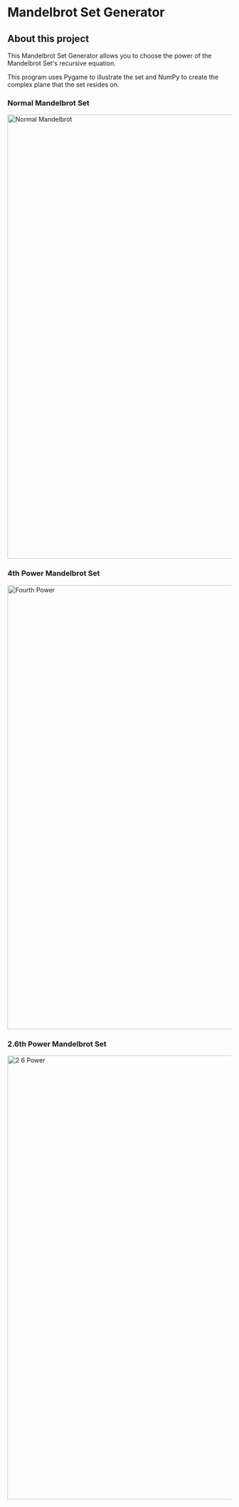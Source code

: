 # Mandelbrot Set Generator

## About this project
This Mandelbrot Set Generator allows you to choose the power of the Mandelbrot Set's recursive equation.

This program uses Pygame to illustrate the set and NumPy to create the complex plane that the set resides on.

### Normal Mandelbrot Set
<img width="999" alt="Normal Mandelbrot" src="https://github.com/user-attachments/assets/69834657-9231-4b97-b682-21be81e0d0aa" width="24"/>


### 4th Power Mandelbrot Set
<img width="999" alt="Fourth Power" src="https://github.com/user-attachments/assets/3f99cdc9-46b1-4107-b53f-66db6bac2ced" width="24"/>


### 2.6th Power Mandelbrot Set
<img width="999" alt="2 6 Power" src="https://github.com/user-attachments/assets/cf452b8d-fdf9-40d0-b1a2-d3c847415397" width="24"/>
